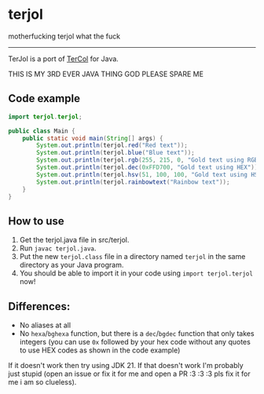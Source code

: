 # terjol

motherfucking terjol what the fuck

***

TerJol is a port of [TerCol](https://github.com/Butterroach/tercol) for Java.

THIS IS MY 3RD EVER JAVA THING GOD PLEASE SPARE ME

## Code example

```java
import terjol.terjol;

public class Main {
    public static void main(String[] args) {
        System.out.println(terjol.red("Red text"));
        System.out.println(terjol.blue("Blue text"));
        System.out.println(terjol.rgb(255, 215, 0, "Gold text using RGB"));
        System.out.println(terjol.dec(0xFFD700, "Gold text using HEX"));
        System.out.println(terjol.hsv(51, 100, 100, "Gold text using HSV"));
        System.out.println(terjol.rainbowtext("Rainbow text"));
    }
}
```

## How to use

1. Get the terjol.java file in src/terjol.
2. Run `javac terjol.java`.
3. Put the new `terjol.class` file in a directory named `terjol` in the same directory as your Java program.
4. You should be able to import it in your code using `import terjol.terjol` now!

## Differences:

- No aliases at all
- No `hexa`/`bghexa` function, but there is a `dec`/`bgdec` function that only takes integers (you can use `0x` followed by your hex code without any quotes to use HEX codes as shown in the code example)


If it doesn't work then try using JDK 21. If that doesn't work I'm probably just stupid (open an issue or fix it for me and open a PR :3 :3 :3 pls fix it for me i am so clueless). 
